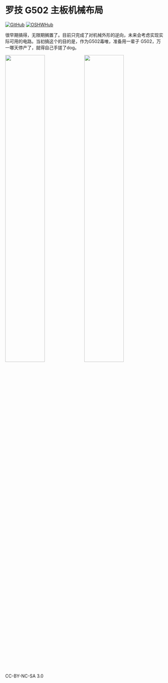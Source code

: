 # 罗技 G502 主板机械布局

<a href='https://github.com/MehverOSHWH/MechanicalLayout-LogitechG502'><img src="https://img.shields.io/badge/-GitHub-3A3A3A?style=flat&amp;logo=GitHub&amp;logoColor=white" referrerpolicy="no-referrer" alt="GitHub"></a>
<a href='https://oshwhub.com/rgb_yes/MechanicalLayout-LogitechG502'><img src="https://img.shields.io/badge/-OSHWHub@RGB_YES-5588ff?style=flat&amp;logo=data:image/png;base64,iVBORw0KGgoAAAANSUhEUgAAAB4AAAAeCAYAAAA7MK6iAAAA2UlEQVRIie1W0RLDIAjD3f7/l9nTro4RCFivvd3y1oomQQXlKoyZV1VZGTZwgLjPoHGEPRqGPXUK/kM8FwiHM6bOmAvGsefGLmy/U/eR41LqJnLKPXJcJbUC7DZ8rWeJbRB1WgsCIDGalCE61XSqV1zS5J17zJCnZ2QH8SwAolJA6EUZ7HQc4k/8+8TdU13uRha3TvVKCV0ilqzTdODtcdTAbbNn4MZax2kDD0R5gAJRWzw1rV5/j/aYdV8ifCO7x6UHnDMPgi0gkYDWG61aQKKKteW+nwsReQHXpy5D9yKlhQAAAABJRU5ErkJggg==&amp;logoColor=white" referrerpolicy="no-referrer" alt="OSHWHub"></a>

很早期搞得，无限期搁置了。目前只完成了对机械外形的逆向，未来会考虑实现实际可用的电路。当初搞这个的目的是，作为G502毒唯，准备用一辈子 G502，万一哪天停产了，就得自己手搓了dog。

<div>
<img width="50%" src="https://github.com/MehverOSHWH/MechanicalLayout-LogitechG502/blob/main/img/A.jpg" /><img width="50%" src="https://github.com/MehverOSHWH/MechanicalLayout-LogitechG502/blob/main/img/B.jpg" />
</div>

CC-BY-NC-SA 3.0
